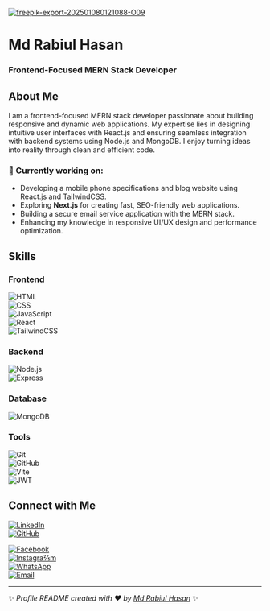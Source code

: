 <a href="https://ibb.co.com/b6KCL3s"><img src="https://i.ibb.co.com/grRfw7S/freepik-export-202501080121088-O09.jpg" alt="freepik-export-202501080121088-O09" border="0"></a>

# Md Rabiul Hasan  
### Frontend-Focused MERN Stack Developer


## About Me  
I am a frontend-focused MERN stack developer passionate about building responsive and dynamic web applications. My expertise lies in designing intuitive user interfaces with React.js and ensuring seamless integration with backend systems using Node.js and MongoDB. I enjoy turning ideas into reality through clean and efficient code.

### 🔭 Currently working on:  
- Developing a mobile phone specifications and blog website using React.js and TailwindCSS.  
- Exploring **Next.js** for creating fast, SEO-friendly web applications.  
- Building a secure email service application with the MERN stack.  
- Enhancing my knowledge in responsive UI/UX design and performance optimization.




## Skills  

### Frontend  
![HTML](https://img.shields.io/badge/-HTML5-E34F26?logo=html5&logoColor=white&style=for-the-badge)  
![CSS](https://img.shields.io/badge/-CSS3-1572B6?logo=css3&logoColor=white&style=for-the-badge)  
![JavaScript](https://img.shields.io/badge/-JavaScript-F7DF1E?logo=javascript&logoColor=black&style=for-the-badge)  
![React](https://img.shields.io/badge/-React-61DAFB?logo=react&logoColor=white&style=for-the-badge)  
![TailwindCSS](https://img.shields.io/badge/-TailwindCSS-06B6D4?logo=tailwindcss&logoColor=white&style=for-the-badge)  

### Backend  
![Node.js](https://img.shields.io/badge/-Node.js-339933?logo=node.js&logoColor=white&style=for-the-badge)  
![Express](https://img.shields.io/badge/-Express-000000?logo=express&logoColor=white&style=for-the-badge)  

### Database  
![MongoDB](https://img.shields.io/badge/-MongoDB-47A248?logo=mongodb&logoColor=white&style=for-the-badge)  

### Tools  
![Git](https://img.shields.io/badge/-Git-F05032?logo=git&logoColor=white&style=for-the-badge)  
![GitHub](https://img.shields.io/badge/-GitHub-181717?logo=github&logoColor=white&style=for-the-badge)  
![Vite](https://img.shields.io/badge/-Vite-646CFF?logo=vite&logoColor=white&style=for-the-badge)  
![JWT](https://img.shields.io/badge/-JWT-000000?logo=jsonwebtokens&logoColor=white&style=for-the-badge)

## Connect with Me  

[![LinkedIn](https://img.shields.io/badge/-LinkedIn-0A66C2?logo=linkedin&logoColor=white&style=for-the-badge)](https://www.linkedin.com/in/md-rabiul-hasan7224)  
[![GitHub](https://img.shields.io/badge/-GitHub-181717?logo=github&logoColor=white&style=for-the-badge)](https://github.com/rabiulkhan7224)  
 
[![Facebook](https://img.shields.io/badge/-Facebook-1877F2?logo=facebook&logoColor=white&style=for-the-badge)](https://www.facebook.com/mdrabiul.khan.351?mibextid=ZbWKwL)  
[![Instagra⅖m](https://img.shields.io/badge/-Instagram-E4405F?logo=instagram&logoColor=white&style=for-the-badge)](https://www.instagram.com/mdrabiul.khan.351?igsh=enBxbDN4eWhnc242)  
[![WhatsApp](https://img.shields.io/badge/-WhatsApp-25D366?logo=whatsapp&logoColor=white&style=for-the-badge)](https://wa.me/8801779893574)  
[![Email](https://img.shields.io/badge/-Gmail-D14836?logo=gmail&logoColor=white&style=for-the-badge)](mailto:mdrabiulkhanbabo@gmail.com)





---

✨ _Profile README created with ❤️ by [Md Rabiul Hasan](https://github.com/rabiulkhan7224)_ ✨



<!--
**rabiulkhan7224/rabiulkhan7224** is a ✨ _special_ ✨ repository because its `README.md` (this file) appears on your GitHub profile.

Here are some ideas to get you started:

- 🔭 I’m currently working on ...
- 🌱 I’m currently learning ...
- 👯 I’m looking to collaborate on ...
- 🤔 I’m looking for help with ...
- 💬 Ask me about ...
- 📫 How to reach me: ...
- 😄 Pronouns: ...
- ⚡ Fun fact: ...
-->
